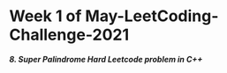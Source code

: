 # Week 1 of May-LeetCoding-Challenge-2021


***8. Super Palindrome Hard Leetcode problem in C++***


